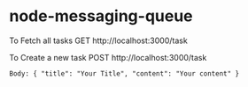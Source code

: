 # node-messaging-queue

To Fetch all tasks
GET http://localhost:3000/task



To Create a new task
POST http://localhost:3000/task

`Body: {
	"title": "Your Title",
	"content": "Your content"
}`
